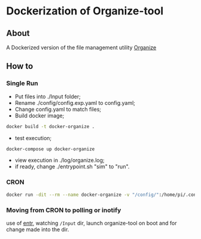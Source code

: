 # Dockerization of Organize-tool

## About

A Dockerized version of the file management utility [Organize](https://github.com/tfeldmann/organize)

## How to

### Single Run 

- Put files into ./Input folder;
- Rename ./config/config.exp.yaml to config.yaml;
- Change config.yaml to match files;
- Build docker image;

```bash
docker build -t docker-organize .
```

- test execution;

```bash
docker-compose up docker-organize
```

- view execution in ./log/organize.log;
- if ready, change ./entrypoint.sh "sim" to "run".

### CRON 

```bash
docker run -dit --rm --name docker-organize -v "/config/":/home/pi/.config/organize/ -v "/logs/":/var/log/organize/ -v "/Input/":/Input -v "/Output/":/Output docker-organize "* * * * *"
```

### Moving from CRON to polling or inotify

use of [entr](https://eradman.com/entrproject/), watching `/Input` dir, launch organize-tool on boot and for change made into the dir.

